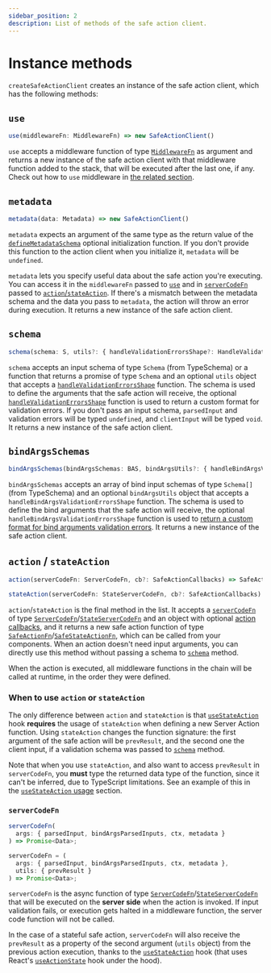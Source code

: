 ```yaml
---
sidebar_position: 2
description: List of methods of the safe action client.
---
```


# Instance methods

`createSafeActionClient` creates an instance of the safe action client, which has the following methods:

## `use`

```typescript
use(middlewareFn: MiddlewareFn) => new SafeActionClient()
```

`use` accepts a middleware function of type [`MiddlewareFn`](/docs/types#middlewarefn) as argument and returns a new instance of the safe action client with that middleware function added to the stack, that will be executed after the last one, if any. Check out how to `use` middleware in [the related section](/docs/safe-action-client/middleware).

## `metadata`

```typescript
metadata(data: Metadata) => new SafeActionClient()
```

`metadata` expects an argument of the same type as the return value of the [`defineMetadataSchema`](/docs/safe-action-client/initialization-options#definemetadataschema) optional initialization function. If you don't provide this function to the action client when you initialize it, `metadata` will be `undefined`.

`metadata` lets you specify useful data about the safe action you're executing. You can access it in the `middlewareFn` passed to [`use`](#use) and in [`serverCodeFn`](#servercodefn) passed to [`action`/`stateAction`](#action--stateaction). If there's a mismatch between the metadata schema and the data you pass to `metadata`, the action will throw an error during execution. It returns a new instance of the safe action client.

## `schema`

```typescript
schema(schema: S, utils?: { handleValidationErrorsShape?: HandleValidationErrorsShapeFn } }) => new SafeActionClient()
```

`schema` accepts an input schema of type `Schema` (from TypeSchema) or a function that returns a promise of type `Schema` and an optional `utils` object that accepts a [`handleValidationErrorsShape`](/docs/recipes/customize-validation-errors-format) function. The schema is used to define the arguments that the safe action will receive, the optional [`handleValidationErrorsShape`](/docs/recipes/customize-validation-errors-format) function is used to return a custom format for validation errors. If you don't pass an input schema, `parsedInput` and validation errors will be typed `undefined`, and `clientInput` will be typed `void`. It returns a new instance of the safe action client.

## `bindArgsSchemas`

```typescript
bindArgsSchemas(bindArgsSchemas: BAS, bindArgsUtils?: { handleBindArgsValidationErrorsShape?: HandleBindArgsValidationErrorsShapeFn }) => new SafeActionClient()
```

`bindArgsSchemas` accepts an array of bind input schemas of type `Schema[]` (from TypeSchema) and an optional `bindArgsUtils` object that accepts a `handleBindArgsValidationErrorsShape` function. The schema is used to define the bind arguments that the safe action will receive, the optional `handleBindArgsValidationErrorsShape` function is used to [return a custom format for bind arguments validation errors](/docs/recipes/customize-validation-errors-format). It returns a new instance of the safe action client.

## `action` / `stateAction`

```typescript
action(serverCodeFn: ServerCodeFn, cb?: SafeActionCallbacks) => SafeActionFn
```

```typescript
stateAction(serverCodeFn: StateServerCodeFn, cb?: SafeActionCallbacks) => SafeStateActionFn
```

`action`/`stateAction` is the final method in the list. It accepts a [`serverCodeFn`](#servercodefn) of type [`ServerCodeFn`](/docs/types#servercodefn)/[`StateServerCodeFn`](/docs/types#stateservercodefn) and an object with optional [action callbacks](/docs/safe-action-client/action-callbacks), and it returns a new safe action function of type [`SafeActionFn`](/docs/types#safeactionfn)/[`SafeStateActionFn`](/docs/types#safestateactionfn), which can be called from your components. When an action doesn't need input arguments, you can directly use this method without passing a schema to [`schema`](#schema) method.

When the action is executed, all middleware functions in the chain will be called at runtime, in the order they were defined.

### When to use `action` or `stateAction`

The only difference between `action` and `stateAction` is that [`useStateAction`](/docs/execution/hooks/usestateaction) hook **requires** the usage of `stateAction` when defining a new Server Action function. Using `stateAction` changes the function signature: the first argument of the safe action will be `prevResult`, and the second one the client input, if a validation schema was passed to [`schema`](#schema) method. 

Note that when you use `stateAction`, and also want to access `prevResult` in `serverCodeFn`, you **must** type the returned data type of the function, since it can't be inferred, due to TypeScript limitations. See an example of this in the [`useStateAction` usage](/docs/execution/hooks/usestateaction#example) section.

### `serverCodeFn`

```typescript title="Stateless action"
serverCodeFn(
  args: { parsedInput, bindArgsParsedInputs, ctx, metadata }
) => Promise<Data>;
```

```typescript title="Stateful action"
serverCodeFn = (
  args: { parsedInput, bindArgsParsedInputs, ctx, metadata },
  utils: { prevResult }
) => Promise<Data>;
```

`serverCodeFn` is the async function of type [`ServerCodeFn`](/docs/types#servercodefn)/[`StateServerCodeFn`](/docs/types#stateservercodefn) that will be executed on the **server side** when the action is invoked. If input validation fails, or execution gets halted in a middleware function, the server code function will not be called.

In the case of a stateful safe action, `serverCodeFn` will also receive the `prevResult` as a property of the second argument (`utils` object) from the previous action execution, thanks to the [`useStateAction`](/docs/execution/hooks/usestateaction) hook (that uses React's [`useActionState`](https://react.dev/reference/react/useActionState) hook under the hood).
